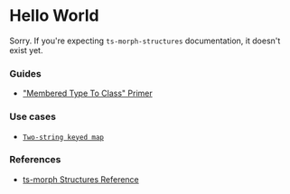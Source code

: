 # Hello World

Sorry.  If you're expecting `ts-morph-structures` documentation, it doesn't exist yet.

### Guides

- ["Membered Type To Class" Primer](./guides/MemberedTypeToClass.md)

### Use cases

- [`Two-string keyed map`](./use-cases/TwoKeyedMap.md)

### References

- [ts-morph Structures Reference](./reference/structure-types.md)
